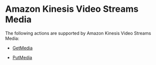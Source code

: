 # Amazon Kinesis Video Streams Media<a name="API_Operations_Amazon_Kinesis_Video_Streams_Media"></a>

The following actions are supported by Amazon Kinesis Video Streams Media:

+  [GetMedia](API_dataplane_GetMedia.md) 

+  [PutMedia](API_dataplane_PutMedia.md) 